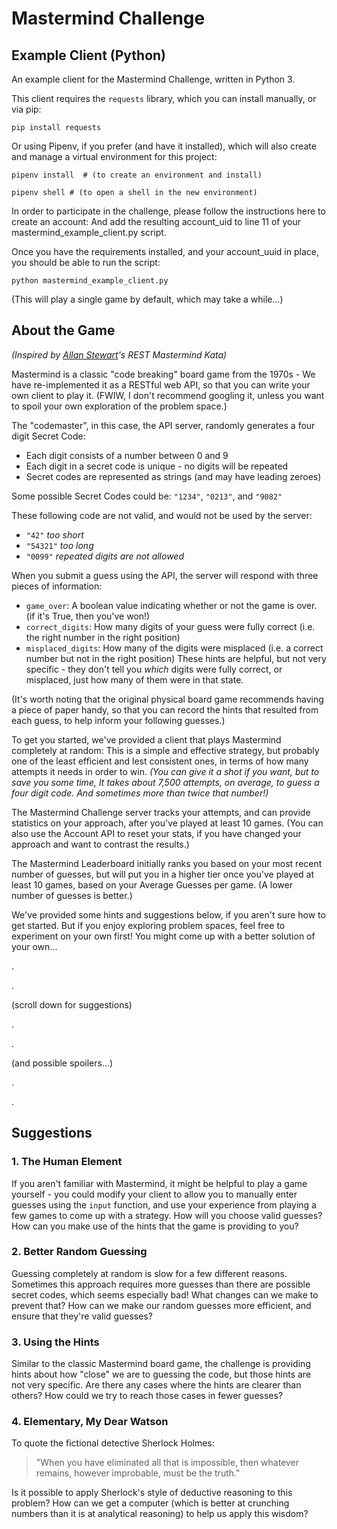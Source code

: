 # Mastermind Challenge
## Example Client (Python)

An example client for the Mastermind Challenge, written in Python 3.

This client requires the `requests` library, which you can install manually, or via pip:
```
pip install requests
```

Or using Pipenv, if you prefer (and have it installed), which will also create and manage a virtual environment for this project:
```
pipenv install  # (to create an environment and install)

pipenv shell # (to open a shell in the new environment)
```

In order to participate in the challenge, please follow the instructions here to create an account:
And add the resulting account_uid to line 11 of your mastermind_example_client.py script.

Once you have the requirements installed, and your account_uuid in place, you should be able to run the script:
```
python mastermind_example_client.py
```
(This will play a single game by default, which may take a while...)

## About the Game

_(Inspired by [Allan Stewart](https://github.com/allan-stewart)'s REST Mastermind Kata)_

Mastermind is a classic "code breaking" board game from the 1970s - We have re-implemented it as a RESTful web API, so that you can write your own client to play it. (FWIW, I don't recommend googling it, unless you want to spoil your own exploration of the problem space.)

The "codemaster", in this case, the API server, randomly generates a four digit Secret Code:
* Each digit consists of a number between 0 and 9
* Each digit in a secret code is unique - no digits will be repeated
* Secret codes are represented as strings (and may have leading zeroes)

Some possible Secret Codes could be: `"1234"`, `"0213"`, and `"9082"`

These following code are not valid, and would not be used by the server:
* `"42"` _too short_
* `"54321"` _too long_
* `"0099"` _repeated digits are not allowed_

When you submit a guess using the API, the server will respond with three pieces of information:
* `game_over`: A boolean value indicating whether or not the game is over. (if it's True, then you've won!)
* `correct_digits`: How many digits of your guess were fully correct (i.e. the right number in the right position)
* `misplaced_digits`: How many of the digits were misplaced (i.e. a correct number but not in the right position)
These hints are helpful, but not very specific - they don't tell you _which_ digits were fully correct, or misplaced, just how many of them were in that state.

(It's worth noting that the original physical board game recommends having a piece of paper handy, so that you can record the hints that resulted from each guess, to help inform your following guesses.)

To get you started, we've provided a client that plays Mastermind completely at random: This is a simple and effective strategy, but probably one of the least efficient and lest consistent ones, in terms of how many attempts it needs in order to win. _(You can give it a shot if you want, but to save you some time, It takes about 7,500 attempts, on average, to guess a four digit code. And sometimes more than twice that number!)_

The Mastermind Challenge server tracks your attempts, and can provide statistics on your approach, after you've played at least 10 games. (You can also use the Account API to reset your stats, if you have changed your approach and want to contrast the results.)

The Mastermind Leaderboard initially ranks you based on your most recent number of guesses, but will put you in a higher tier once you've played at least 10 games, based on your Average Guesses per game. (A lower number of guesses is better.)

We've provided some hints and suggestions below, if you aren't sure how to get started. But if you enjoy exploring problem spaces, feel free to experiment on your own first! You might come up with a better solution of your own...

.

.

(scroll down for suggestions)

.

.

(and possible spoilers...)

.

.

##  Suggestions

### 1. The Human Element
If you aren't familiar with Mastermind, it might be helpful to play a game yourself - you could modify your client to allow you to manually enter guesses using the `input` function, and use your experience from playing a few games to come up with a strategy. How will you choose valid guesses? How can you make use of the hints that the game is providing to you?

### 2. Better Random Guessing
Guessing completely at random is slow for a few different reasons. Sometimes this approach requires more guesses than there are possible secret codes, which seems especially bad! What changes can we make to prevent that? How can we make our random guesses more efficient, and ensure that they're valid guesses?

### 3. Using the Hints
Similar to the classic Mastermind board game, the challenge is providing hints about how "close" we are to guessing the code, but those hints are not very specific. Are there any cases where the hints are clearer than others? How could we try to reach those cases in fewer guesses?

### 4. Elementary, My Dear Watson
To quote the fictional detective Sherlock Holmes:

> "When you have eliminated all that is impossible,
> then whatever remains, however improbable,
> must be the truth."

Is it possible to apply Sherlock's style of deductive reasoning to this problem? How can we get a computer (which is better at crunching numbers than it is at analytical reasoning) to help us apply this wisdom?
